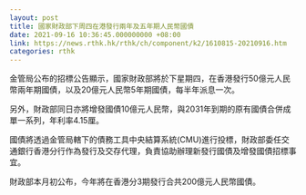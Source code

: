 ```yaml
---
layout: post
title: 國家財政部下周四在港發行兩年及五年期人民幣國債
date: 2021-09-16 10:36:45.000000000 +08:00
link: https://news.rthk.hk/rthk/ch/component/k2/1610815-20210916.htm
categories: rthk
---
```


金管局公布的招標公告顯示，國家財政部將於下星期四，在香港發行50億元人民幣兩年期國債，以及20億元人民幣5年期國債，每半年派息一次。

另外，財政部同日亦將增發國債10億元人民幣，與2031年到期的原有國債合併成單一系列，年利率4.15厘。

國債將透過金管局轄下的債務工具中央結算系統(CMU)進行投標，財政部委任交通銀行香港分行作為發行及交存代理，負責協助辦理新發行國債及增發國債招標事宜。

財政部本月初公布，今年將在香港分3期發行合共200億元人民幣國債。
